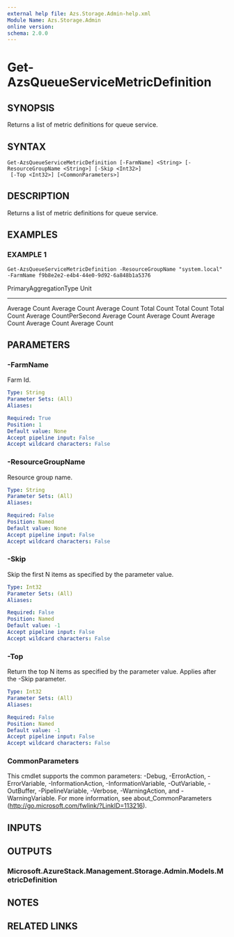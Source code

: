 ```yaml
---
external help file: Azs.Storage.Admin-help.xml
Module Name: Azs.Storage.Admin
online version:
schema: 2.0.0
---
```


# Get-AzsQueueServiceMetricDefinition

## SYNOPSIS
Returns a list of metric definitions for queue service.

## SYNTAX

```
Get-AzsQueueServiceMetricDefinition [-FarmName] <String> [-ResourceGroupName <String>] [-Skip <Int32>]
 [-Top <Int32>] [<CommonParameters>]
```

## DESCRIPTION
Returns a list of metric definitions for queue service.

## EXAMPLES

### EXAMPLE 1
```
Get-AzsQueueServiceMetricDefinition -ResourceGroupName "system.local" -FarmName f9b8e2e2-e4b4-44e0-9d92-6a848b1a5376
```

PrimaryAggregationType                                       Unit
----------------------                                       ----
Average                                                      Count
Average                                                      Count
Average                                                      Count
Total                                                        Count
Total                                                        Count
Total                                                        Count
Average                                                      CountPerSecond
Average                                                      Count
Average                                                      Count
Average                                                      Count
Average                                                      Count
Average                                                      Count

## PARAMETERS

### -FarmName
Farm Id.

```yaml
Type: String
Parameter Sets: (All)
Aliases:

Required: True
Position: 1
Default value: None
Accept pipeline input: False
Accept wildcard characters: False
```

### -ResourceGroupName
Resource group name.

```yaml
Type: String
Parameter Sets: (All)
Aliases:

Required: False
Position: Named
Default value: None
Accept pipeline input: False
Accept wildcard characters: False
```

### -Skip
Skip the first N items as specified by the parameter value.

```yaml
Type: Int32
Parameter Sets: (All)
Aliases:

Required: False
Position: Named
Default value: -1
Accept pipeline input: False
Accept wildcard characters: False
```

### -Top
Return the top N items as specified by the parameter value.
Applies after the -Skip parameter.

```yaml
Type: Int32
Parameter Sets: (All)
Aliases:

Required: False
Position: Named
Default value: -1
Accept pipeline input: False
Accept wildcard characters: False
```

### CommonParameters
This cmdlet supports the common parameters: -Debug, -ErrorAction, -ErrorVariable, -InformationAction, -InformationVariable, -OutVariable, -OutBuffer, -PipelineVariable, -Verbose, -WarningAction, and -WarningVariable. For more information, see about_CommonParameters (http://go.microsoft.com/fwlink/?LinkID=113216).

## INPUTS

## OUTPUTS

### Microsoft.AzureStack.Management.Storage.Admin.Models.MetricDefinition

## NOTES

## RELATED LINKS
